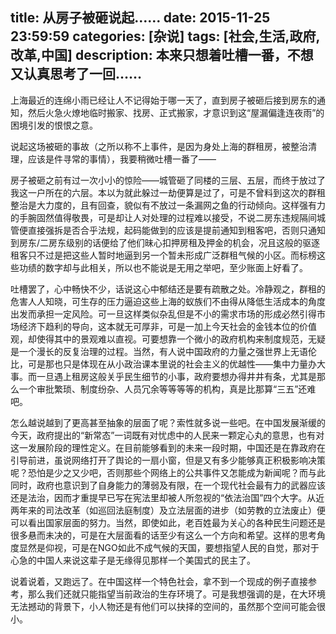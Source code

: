 title: 从房子被砸说起……
date: 2015-11-25 23:59:59
categories: [杂说]
tags: [社会,生活,政府,改革,中国]
description: 本来只想着吐槽一番，不想又认真思考了一回……
---
上海最近的连绵小雨已经让人不记得始于哪一天了，直到房子被砸后接到房东的通知，然后火急火燎地临时搬家、找房、正式搬家，才意识到这“屋漏偏逢连夜雨”的困境引发的恨恨之意。

说起这场被砸的事故（之所以称不上事件，是因为身处上海的群租房，被整治清理，应该是件寻常的事情），我要稍微吐槽一番了——

房子被砸之前有过一次小小的惊险——城管砸了同楼的三层、五层，而终于放过了我这一户所在的六层。本以为就此躲过一劫便算是过了，可是不曾料到<!--more-->这次的群租整治是大力度的，且有回查，貌似有不放过一条漏网之鱼的行动倾向。这样强有力的手腕固然值得敬畏，可是却让人对处理的过程难以接受，不说二房东违规隔间城管便直接强拆是否合乎法规，起码能做到的应该是提前通知到租客吧，否则只通知到房东/二房东级别的话便给了他们昧心扣押房租及押金的机会，况且这般的驱逐租客只不过是把这些人暂时地逼到另一个暂未形成广泛群租气候的小区。而标榜这些功绩的数字却与此相关，所以也不能说是无用之举吧，至少账面上好看了。

吐槽罢了，心中畅快不少，话说这心中郁结还是要有疏散之处。冷静观之，群租的危害人人知晓，可生存的压力逼迫这些上海的蚁族们不由得从降低生活成本的角度出发而承担一定风险。可一旦这样类似杂乱但是不小的需求市场的形成必然引得市场经济下趋利的导向，这本就无可厚非，可是一加上今天社会的金钱本位的价值观，却使得其中的景观难以直视。可要想靠一个微小的政府机构来制度规范，无疑是一个漫长的反复治理的过程。当然，有人说中国政府的力量之强世界上无语伦比，可是那也只是体现在从小政治课本里说的社会主义的优越性——集中力量办大事。而一旦遇上租房这般关乎民生细节的小事，政府要想办得井井有条，尤其是那么一个审批繁琐、制度纷杂、人员冗余等等等等的机构，真是比那算“三五”还难吧。

怎么越说越到了更高甚至抽象的层面了呢？索性就多说一些吧。在中国发展渐缓的今天，政府提出的“新常态”一词既有对忧虑中的人民来一颗定心丸的意思，也有对这一发展阶段的理性定义。在目前能够看到的未来一段时期，中国还是在靠政府在引导前进，虽说网络打开了舆论的一扇小窗，但是又有多少能够真正积极影响决策呢？恐怕是少之又少吧，否则那些个网络上的公共事件又怎能成为新闻呢？而与此同时，政府也意识到了自身能力的薄弱及有限，在一个现代社会最有力的武器应该还是法治，因而才重提早已写在宪法里却被人所忽视的“依法治国”四个大字。从近两年来的司法改革（如巡回法庭制度）及立法层面的进步（如劳教的立法废止）便可以看出国家层面的努力。当然，即使如此，老百姓最为关心的各种民生问题还是很多悬而未决的，可是在大层面看的话至少有这么一个方向和希望。这样的思考角度显然是仰视，可是在NGO如此不成气候的天国，要想指望人民的自觉，那对于心急的中国人来说这辈子是无缘得见那样一个美国式的民主了。

说着说着，又跑远了。在中国这样一个特色社会，拿不到一个现成的例子直接参考，那么我们还就只能指望当前政治的生存环境了。可是我想强调的是，在大环境无法撼动的背景下，小人物还是有他们可以抉择的空间的，虽然那个空间可能会很小。